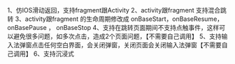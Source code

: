 1、仿IOS滑动返回，支持fragment跟Activity
2、activity跟fragment 支持混合跳转
3、activity跟fragment 的生命周期修改成 onBaseStart，onBaseResume，onBasePause ， onBaseStop
4、支持在跳转页面期间不支持点触事件，这样可以避免很多问题，如多次点击，造成2个页面问题，【不需要自己调用】
5、支持输入法弹窗点击任何空白界面，会关闭弹窗，关闭页面会关闭输入法弹窗【不需要自己调用】
6、支持沉浸式